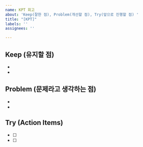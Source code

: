 ```yaml
---
name: KPT 회고
about: 'Keep(잘한 점), Problem(개선할 점), Try(앞으로 진행할 점) '
title: "[KPT]"
labels: ''
assignees: ''

---
```


## Keep (유지할 점)
*
*

## Problem (문제라고 생각하는 점)
*
*

## Try (Action Items)
- [ ]
- [ ]
